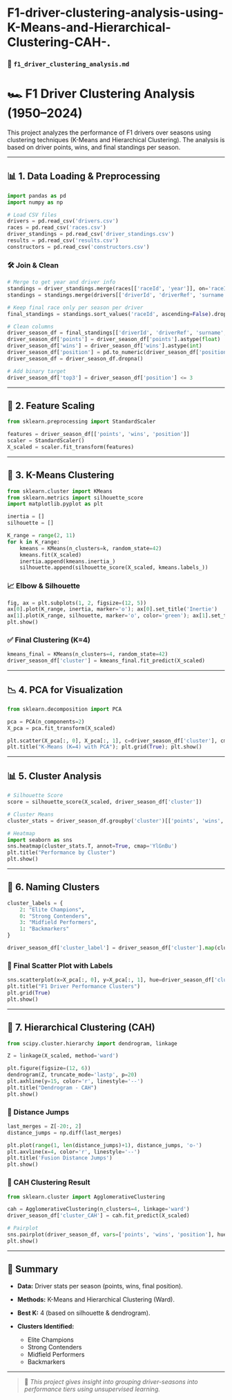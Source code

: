 # F1-driver-clustering-analysis-using-K-Means-and-Hierarchical-Clustering-CAH-.

### 📁 `f1_driver_clustering_analysis.md`

# 🏎️ F1 Driver Clustering Analysis (1950–2024)

This project analyzes the performance of F1 drivers over seasons using clustering techniques (K-Means and Hierarchical Clustering). The analysis is based on driver points, wins, and final standings per season.

---

## 📊 1. Data Loading & Preprocessing

```python
import pandas as pd
import numpy as np

# Load CSV files
drivers = pd.read_csv('drivers.csv')
races = pd.read_csv('races.csv')
driver_standings = pd.read_csv('driver_standings.csv')
results = pd.read_csv('results.csv')
constructors = pd.read_csv('constructors.csv')
````

### 🛠️ Join & Clean

```python
# Merge to get year and driver info
standings = driver_standings.merge(races[['raceId', 'year']], on='raceId')
standings = standings.merge(drivers[['driverId', 'driverRef', 'surname']], on='driverId')

# Keep final race only per season per driver
final_standings = standings.sort_values('raceId', ascending=False).drop_duplicates(['driverId', 'year'])

# Clean columns
driver_season_df = final_standings[['driverId', 'driverRef', 'surname', 'year', 'points', 'wins', 'position']].copy()
driver_season_df['points'] = driver_season_df['points'].astype(float)
driver_season_df['wins'] = driver_season_df['wins'].astype(int)
driver_season_df['position'] = pd.to_numeric(driver_season_df['position'], errors='coerce')
driver_season_df = driver_season_df.dropna()

# Add binary target
driver_season_df['top3'] = driver_season_df['position'] <= 3
```

---

## 🔢 2. Feature Scaling

```python
from sklearn.preprocessing import StandardScaler

features = driver_season_df[['points', 'wins', 'position']]
scaler = StandardScaler()
X_scaled = scaler.fit_transform(features)
```

---

## 🎯 3. K-Means Clustering

```python
from sklearn.cluster import KMeans
from sklearn.metrics import silhouette_score
import matplotlib.pyplot as plt

inertia = []
silhouette = []

K_range = range(2, 11)
for k in K_range:
    kmeans = KMeans(n_clusters=k, random_state=42)
    kmeans.fit(X_scaled)
    inertia.append(kmeans.inertia_)
    silhouette.append(silhouette_score(X_scaled, kmeans.labels_))
```

### 📈 Elbow & Silhouette

```python
fig, ax = plt.subplots(1, 2, figsize=(12, 5))
ax[0].plot(K_range, inertia, marker='o'); ax[0].set_title('Inertie')
ax[1].plot(K_range, silhouette, marker='o', color='green'); ax[1].set_title('Silhouette')
plt.show()
```

### ✅ Final Clustering (K=4)

```python
kmeans_final = KMeans(n_clusters=4, random_state=42)
driver_season_df['cluster'] = kmeans_final.fit_predict(X_scaled)
```

---

## 📉 4. PCA for Visualization

```python
from sklearn.decomposition import PCA

pca = PCA(n_components=2)
X_pca = pca.fit_transform(X_scaled)

plt.scatter(X_pca[:, 0], X_pca[:, 1], c=driver_season_df['cluster'], cmap='Set1')
plt.title("K-Means (K=4) with PCA"); plt.grid(True); plt.show()
```

---

## 📊 5. Cluster Analysis

```python
# Silhouette Score
score = silhouette_score(X_scaled, driver_season_df['cluster'])

# Cluster Means
cluster_stats = driver_season_df.groupby('cluster')[['points', 'wins', 'position']].mean()

# Heatmap
import seaborn as sns
sns.heatmap(cluster_stats.T, annot=True, cmap='YlGnBu')
plt.title("Performance by Cluster")
plt.show()
```

---

## 🏅 6. Naming Clusters

```python
cluster_labels = {
    2: "Elite Champions",
    0: "Strong Contenders",
    3: "Midfield Performers",
    1: "Backmarkers"
}

driver_season_df['cluster_label'] = driver_season_df['cluster'].map(cluster_labels)
```

### 📍 Final Scatter Plot with Labels

```python
sns.scatterplot(x=X_pca[:, 0], y=X_pca[:, 1], hue=driver_season_df['cluster_label'], palette='Set1')
plt.title("F1 Driver Performance Clusters")
plt.grid(True)
plt.show()
```

---

## 🧩 7. Hierarchical Clustering (CAH)

```python
from scipy.cluster.hierarchy import dendrogram, linkage

Z = linkage(X_scaled, method='ward')

plt.figure(figsize=(12, 6))
dendrogram(Z, truncate_mode='lastp', p=20)
plt.axhline(y=15, color='r', linestyle='--')
plt.title("Dendrogram - CAH")
plt.show()
```

### 📌 Distance Jumps

```python
last_merges = Z[-20:, 2]
distance_jumps = np.diff(last_merges)

plt.plot(range(1, len(distance_jumps)+1), distance_jumps, 'o-')
plt.axvline(x=4, color='r', linestyle='--')
plt.title('Fusion Distance Jumps')
plt.show()
```

### 📍 CAH Clustering Result

```python
from sklearn.cluster import AgglomerativeClustering

cah = AgglomerativeClustering(n_clusters=4, linkage='ward')
driver_season_df['cluster_CAH'] = cah.fit_predict(X_scaled)

# Pairplot
sns.pairplot(driver_season_df, vars=['points', 'wins', 'position'], hue='cluster_CAH')
plt.show()
```

---

## 📌 Summary

* **Data:** Driver stats per season (points, wins, final position).
* **Methods:** K-Means and Hierarchical Clustering (Ward).
* **Best K:** 4 (based on silhouette & dendrogram).
* **Clusters Identified:**

  * Elite Champions
  * Strong Contenders
  * Midfield Performers
  * Backmarkers

---

> 📁 *This project gives insight into grouping driver-seasons into performance tiers using unsupervised learning.*

